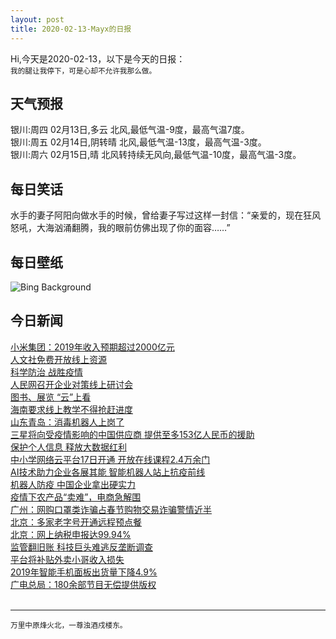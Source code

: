 ```yaml
---
layout: post
title: 2020-02-13-Mayx的日报
---
```


Hi,今天是2020-02-13，以下是今天的日报：<br><small>
我的腿让我停下，可是心却不允许我那么做。</small><!--more-->
## 天气预报
银川:周四 02月13日,多云 北风,最低气温-9度，最高气温7度。<br>银川:周五 02月14日,阴转晴 北风,最低气温-13度，最高气温-3度。<br>银川:周六 02月15日,晴 北风转持续无风向,最低气温-10度，最高气温-3度。
## 每日笑话
水手的妻子阿阳向做水手的时候，曾给妻子写过这样一封信：“亲爱的，现在狂风怒吼，大海汹涌翻腾，我的眼前仿佛出现了你的面容……”
## 每日壁纸
![Bing Background](https://cn.bing.com/th?id=OHR.PinzonIslandTortoise_EN-US4325314925_1920x1080.jpg&rf=LaDigue_1920x1080.jpg&pid=hp "Pinzon Island tortoise hatchling emerging from its egg at the Charles Darwin Research Station on Santa Cruz Island, Galápagos Islands, Ecuador (© Pete Oxford/Minden Pictures)")
## 今日新闻

[小米集团：2019年收入预期超过2000亿元](http://it.people.com.cn/n1/2020/0213/c1009-31585122.html)   
[人文社免费开放线上资源](http://it.people.com.cn/n1/2020/0213/c1009-31584815.html)   
[科学防治 战胜疫情](http://it.people.com.cn/n1/2020/0213/c1009-31584837.html)   
[人民网召开企业对策线上研讨会](http://it.people.com.cn/n1/2020/0213/c1009-31584839.html)   
[图书、展览 “云”上看](http://it.people.com.cn/n1/2020/0213/c1009-31584867.html)   
[海南要求线上教学不得抢赶进度](http://it.people.com.cn/n1/2020/0213/c1009-31584869.html)   
[山东青岛：消毒机器人上岗了](http://it.people.com.cn/n1/2020/0213/c1009-31584612.html)   
[三星将向受疫情影响的中国供应商 提供至多153亿人民币的援助](http://it.people.com.cn/n1/2020/0213/c1009-31584621.html)   
[保护个人信息 释放大数据红利](http://it.people.com.cn/n1/2020/0213/c1009-31584617.html)   
[中小学网络云平台17日开通 开放在线课程2.4万余门](http://it.people.com.cn/n1/2020/0213/c1009-31584597.html)   
[AI技术助力企业各展其能 智能机器人站上抗疫前线](http://it.people.com.cn/n1/2020/0213/c1009-31584622.html)   
[机器人防疫 中国企业拿出硬实力](http://it.people.com.cn/n1/2020/0213/c1009-31584623.html)   
[疫情下农产品“卖难”，电商急解围](http://it.people.com.cn/n1/2020/0213/c1009-31584544.html)   
[广州：网购口罩类诈骗占春节购物交易诈骗警情近半](http://it.people.com.cn/n1/2020/0213/c1009-31584582.html)   
[北京：多家老字号开通远程预点餐](http://it.people.com.cn/n1/2020/0213/c1009-31584551.html)   
[北京：网上纳税申报达99.94%](http://it.people.com.cn/n1/2020/0213/c1009-31584553.html)   
[监管翻旧账 科技巨头难逃反垄断调查](http://it.people.com.cn/n1/2020/0213/c1009-31584558.html)   
[平台将补贴外卖小哥收入损失](http://it.people.com.cn/n1/2020/0213/c1009-31584559.html)   
[2019年智能手机面板出货量下降4.9%](http://it.people.com.cn/n1/2020/0213/c1009-31584574.html)   
[广电总局：180余部节目无偿提供版权](http://it.people.com.cn/n1/2020/0213/c1009-31584546.html)   
<br />

***

<small>万里中原烽火北，一尊浊酒戍楼东。</small>
